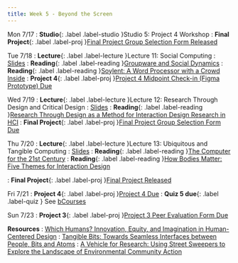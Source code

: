 ```yaml
---
title: Week 5 - Beyond the Screen
---
```


Mon 7/17
: **Studio**{: .label .label-studio }Studio 5: Project 4 Workshop
: **Final Project**{: .label .label-proj }[Final Project Group Selection Form Released](https://airtable.com/appPa8qmBuak7pi4T/shrlSdEkTTJKaGVVR)

Tue 7/18
: **Lecture**{: .label .label-lecture }Lecture 11: Social Computing
  : [Slides](https://docs.google.com/presentation/d/1PfcDYojLoE0yiTb-a9mrO0Fil24sUke2-MvWSufH9f4/edit?usp=drive_link)
: **Reading**{: .label .label-reading }[Groupware and Social Dynamics](https://drive.google.com/file/d/1UnUvVmxjTKVhlpOl2Yjb3d5s9Obe7pm7/view?usp=drive_link)
: **Reading**{: .label .label-reading }[Soylent: A Word Processor with a Crowd Inside](https://drive.google.com/file/d/1MU7uXHdTG-sQde4KGx-A9F7e7rmVjBBf/view?usp=drive_link)
: **Project 4**{: .label .label-proj }[Project 4 Midpoint Check-in (Figma Prototype) Due](https://docs.google.com/document/d/1MDQuKbWKq15uJ1vhHZk11o4Ttqq3OoT0DF9lSte3nKw/edit?usp=sharing)

Wed 7/19
: **Lecture**{: .label .label-lecture }Lecture 12: Research Through Design and Critical Design
  : [Slides](#)
: **Reading**{: .label .label-reading }[Research Through Design as a Method for Interaction Design Research in HCI](https://drive.google.com/file/d/1vsDlz4d4stXAT1vo_c53tSjO2QebXMzR/view?usp=drive_link)
: **Final Project**{: .label .label-proj }[Final Project Group Selection Form Due](https://airtable.com/appPa8qmBuak7pi4T/shrlSdEkTTJKaGVVR)

Thu 7/20
: **Lecture**{: .label .label-lecture }Lecture 13: Ubiquitous and Tangible Computing
  : [Slides](#)
: **Reading**{: .label .label-reading }[The Computer for the 21st Century](https://drive.google.com/file/d/1FonfUQw24R7xdIgkG8QIjB_bI_QHbPmq/view?usp=drive_link)
: **Reading**{: .label .label-reading }[How Bodies Matter: Five Themes for Interaction Design](https://drive.google.com/file/d/1Oi7iXjk4DWYJzGDJiHLelptlv5R42Iq_/view?usp=drive_link)

: **Final Project**{: .label .label-proj }[Final Project Released](#)

Fri 7/21
: **Project 4**{: .label .label-proj }[Project 4 Due](https://docs.google.com/document/d/1MDQuKbWKq15uJ1vhHZk11o4Ttqq3OoT0DF9lSte3nKw/edit?usp=sharing)
: **Quiz 5 due**{: .label .label-quiz } See [bCourses](https://bcourses.berkeley.edu/courses/1525535/quizzes/2433001)

Sun 7/23
: **Project 3**{: .label .label-proj }[Project 3 Peer Evaluation Form Due](bit.ly/proj3feedback)

**Resources**
: [Which Humans? Innovation, Equity, and Imagination in Human-Centered Design](https://www.youtube.com/watch?v=kDcz44ifdQw)
: [Tangible Bits: Towards Seamless Interfaces between People, Bits and Atoms](https://drive.google.com/file/d/1PUodFAoXfEFcnqt83fCzuWSgfQIMOYCA/view?usp=drive_link)
: [A Vehicle for Research: Using Street Sweepers to Explore the Landscape of Environmental Community Action](http://www.paulos.net/papers/2009/sweeper_chi09.pdf)